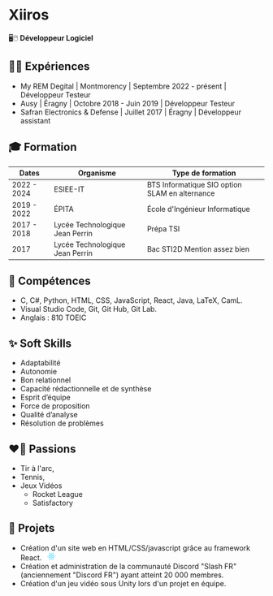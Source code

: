 # Xiiros

🖥️🖱️ **Développeur Logiciel**

## 🧑‍💼 Expériences

- My REM Degital | Montmorency | Septembre 2022 - présent | Développeur Testeur
- Ausy | Éragny | Octobre 2018 - Juin 2019 | Développeur Testeur
- Safran Electronics & Defense | Juillet 2017 | Éragny | Développeur assistant

## 🎓 Formation


|    Dates    |  Organisme                      | Type de formation                              |
| ----------- | ------------------------------- | ---------------------------------------------- |
| 2022 - 2024 | ESIEE-IT                        | BTS Informatique SIO option SLAM en alternance |
| 2019 - 2022 | ÉPITA                           | École d'Ingénieur Informatique                 |
| 2017 - 2018 | Lycée Technologique Jean Perrin | Prépa TSI                                      |
|    2017     | Lycée Technologique Jean Perrin | Bac STI2D Mention assez bien                   |

## 🔧 Compétences

- C, C#, Python, HTML, CSS, JavaScript, React, Java, LaTeX, CamL.
- Visual Studio Code, Git, Git Hub, Git Lab.
- Anglais : 810 TOEIC

## ✨ Soft Skills

- Adaptabilité
- Autonomie
- Bon relationnel
- Capacité rédactionnelle et de synthèse
- Esprit d’équipe
- Force de proposition
- Qualité d’analyse
- Résolution de problèmes

## ❤️‍🔥 Passions

- Tir à l'arc,
- Tennis,
- Jeux Vidéos
  - Rocket League
  - Satisfactory

## 🚀 Projets

- Création d'un site web en HTML/CSS/javascript grâce au framework React. ![Icone React](./images/React.png)
- Création et administration de la communauté Discord "Slash FR" (anciennement "Discord FR") ayant atteint 20 000 membres.
- Création d'un jeu vidéo sous Unity lors d'un projet en équipe.
